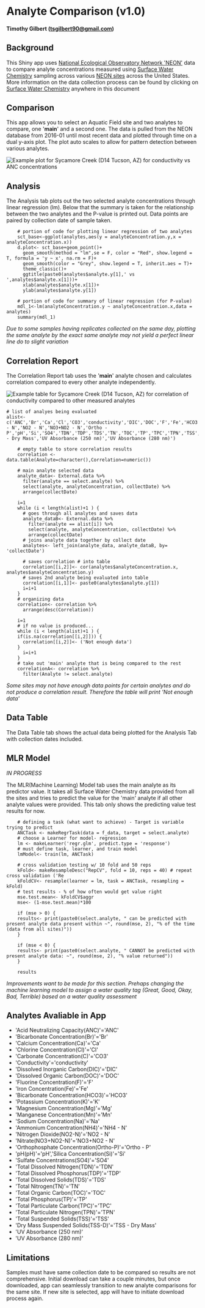 
# Analyte Comparison (v1.0)

#### Timothy Gilbert (tsgilbert90@gmail.com)

## Background

This Shiny app uses [National Ecological Observatory Network 'NEON'](https://data.neonscience.org/data-products/explore) data to compare analyte concentrations measured using [Surface Water Chemistry](https://data.neonscience.org/data-products/DP1.20093.001#about) sampling across various [NEON sites](https://www.neonscience.org/field-sites/field-sites-map) across the United States. More information on the data collection process can be found by clicking on [Surface Water Chemistry](https://data.neonscience.org/data-products/DP1.20093.001#about) anywhere in this document <!-- Two spaces apart -->


## Comparison

This app allows you to select an Aquatic Field site and two analytes to compare, one '**main**' and a second one. The data is pulled from the NEON database from 2016-01 until most recent data and plotted through time on a dual y-axis plot. The plot auto scales to allow for pattern detection between various analytes.

![Example plot for Sycamore Creek (D14 Tucson, AZ) for conductivity vs ANC concentrations](ExPlot.jpg)


## Analysis

The Analysis tab plots out the two selected analyte concentrations through linear regression (lm). Below that the summary is taken for the relationship between the two analytes and the P-value is printed out. Data points are paired by collection date of sample taken.

```{r, eval=FALSE}
    # portion of code for plotting linear regression of two analytes
    sct_base<-ggplot(analytes,aes(y = analyteConcentration.y,x = analyteConcentration.x))
    d.plot<- sct_base+geom_point()+
      geom_smooth(method = "lm",se = F, color = "Red", show.legend = T, formula = 'y ~ x', na.rm = F)+
      geom_smooth(color = "Grey", show.legend = T, inherit.aes = T)+
      theme_classic()+
      ggtitle(paste0(analytes$analyte.y[1],' vs ',analytes$analyte.x[1]))+
      xlab(analytes$analyte.x[1])+
      ylab(analytes$analyte.y[1])
    
    # portion of code for summary of linear regression (for P-value)
    mdl_1<-lm(analyteConcentration.y ~ analyteConcentration.x,data = analytes)
    summary(mdl_1)
```

_Due to some samples having replicates collected on the same day, plotting the same analyte by the exact same analyte may not yield a perfect linear line do to slight variation_

## Correlation Report

The Correlation Report tab uses the '**main**' analyte chosen and calculates correlation compared to every other analyte independently.

![Example table for Sycamore Creek (D14 Tucson, AZ) for correlation of conductivity compared to other measured analytes](ExCor.jpg)

```{r, eval=FALSE}
# list of analyes being evaluated
alist<- c('ANC','Br','Ca','Cl','CO3','conductivity','DIC','DOC','F','Fe','HCO3','K','Mg','Mn','Na','NH4 - N','NO2 - N','NO3+NO2 - N','Ortho - P','pH','Si','SO4','TDN','TDP','TDS','TN','TOC','TP','TPC','TPN','TSS','TSS - Dry Mass','UV Absorbance (250 nm)','UV Absorbance (280 nm)')
    
    # empty table to store correlation results
    correlation <- data.table(Analyte=character(),Correlation=numeric())

    # main analyte selected data
    analyte_data<- External.data %>%
      filter(analyte == select.analyte) %>%
      select(analyte, analyteConcentration, collectDate) %>%
      arrange(collectDate)
    
    i=1
    while (i < length(alist)+1 ) {
      # goes through all analytes and saves data
      analyte_dataB<- External.data %>%
        filter(analyte == alist[i]) %>%
        select(analyte, analyteConcentration, collectDate) %>% 
        arrange(collectDate)
      # joins analyte data together by collect date
      analytes<- left_join(analyte_data, analyte_dataB, by= 'collectDate')
      
      # saves correlation # into table
      correlation[[i,2]]<- cor(analytes$analyteConcentration.x, analytes$analyteConcentration.y)
      # saves 2nd analyte being evaluated into table
      correlation[[i,1]]<- paste0(analytes$analyte.y[1])
      i=i+1
    }
    # organizing data
    correlation<- correlation %>%
      arrange(desc(Correlation))
    
    i=1
    # if no value is produced...
    while (i < length(alist)+1 ) {
    if(is.na(correlation[[i,2]])) {
      correlation[[i,2]]<- ('Not enough data')
    }
      i=i+1
    }
    # take out 'main' analyte that is being compared to the rest
    correlationA<- correlation %>%
      filter(Analyte != select.analyte)
```

_Some sites may not have enough data points for certain analytes and do not produce a correlation result. Therefore the table will print 'Not enough data'_


## Data Table

The Data Table tab shows the actual data being plotted for the Analysis Tab with collection dates included.


## MLR Model

_IN PROGRESS_
<!--- three spaces --->
The MLR(Machine Learning) Model tab uses the main analyte as its predictor value. It takes all Surface Water Chemistry data provided from all the sites and tries to predict the value for the 'main' analyte if all other analyte values were provided. This tab only shows the predicting value test results for now.

```{r, eval=FALSE}
    # defining a task (what want to achieve) - Target is variable trying to predict
    ANCTask <- makeRegrTask(data = f_data, target = select.analyte)
    # choose a Learner for model- regression
    lm <- makeLearner('regr.glm', predict.type = 'response')
    # must define task, learner, and train model
    lmModel<- train(lm, ANCTask)
    
    # cross validation testing w/ 10 fold and 50 reps
    kFold<- makeResampleDesc("RepCV", fold = 10, reps = 40) # repeat cross validation ('Re
    kFoldCV<- resample(learner = lm, task = ANCTask, resampling = kFold)
    # test results - % of how often would get value right
    mse.test.mean<- kFoldCV$aggr
    mse<- (1-mse.test.mean)*100
    
    if (mse > 0) {
    results<- print(paste0(select.analyte, " can be predicted with present analyte data present within ~", round(mse, 2), "% of the time (data from all sites)"))
    }
    
    if (mse < 0) {
    results<- print(paste0(select.analyte, " CANNOT be predicted with present analyte data: ~", round(mse, 2), "% value returned"))
    }
    
    results
```

_Improvements want to be made for this section. Prehaps changing the machine learning model to assign a water quality tag (Great, Good, Okay, Bad, Terrible) based on a water quality assessment_


## Analytes Avaliable in App

+ 'Acid Neutralizing Capacity(ANC)'='ANC'
+ 'Bicarbonate Concentration(Br)'='Br'
+ 'Calcium Concentration(Ca)'='Ca'
+ 'Chlorine Concentration(Cl)'='Cl'
+ 'Carbonate Concentration(C)'='CO3'
+ 'Conductivity'='conductivity'
+ 'Dissolved Inorganic Carbon(DIC)'='DIC'
+ 'Dissolved Organic Carbon(DOC)'='DOC'
+ 'Fluorine Concentration(F)'='F'
+ 'Iron Concentration(Fe)'='Fe'
+ 'Bicarbonate Concentration(HCO3)'='HCO3'
+ 'Potassium Concentration(K)'='K'
+ 'Magnesium Concentration(Mg)'='Mg'
+ 'Manganese Concentration(Mn)'='Mn'
+ 'Sodium Concentration(Na)'='Na'
+ 'Ammonium Concentration(NH4)'='NH4 - N'
+ 'Nitrogen Dioxide(NO2-N)'='NO2 - N'
+ 'Nitrate(NO3+NO2-N)'='NO3+NO2 - N'
+ 'Orthophosphate Concentration(Ortho-P)'='Ortho - P'
+ 'pH(pH)'='pH','Silica Concentration(Si)'='Si'
+ 'Sulfate Concentrations(SO4)'='SO4'
+ 'Total Dissolved Nitrogen(TDN)'='TDN'
+ 'Total Dissolved Phosphorus(TDP)'='TDP'
+ 'Total Dissolved Solids(TDS)'='TDS'
+ 'Total Nitrogen(TN)'='TN'
+ 'Total Organic Carbon(TOC)'='TOC'
+ 'Total Phosphorus(TP)'='TP'
+ 'Total Particulate Carbon(TPC)'='TPC'
+ 'Total Particulate Nitrogen(TPN)'='TPN'
+ 'Total Suspended Solids(TSS)'='TSS'
+ 'Dry Mass Suspended Solids(TSS-D)'='TSS - Dry Mass'
+ 'UV Absorbance (250 nm)'
+ 'UV Absorbance (280 nm)'


## Limitations

Samples must have same collection date to be compared so results are not comprehensive. Initial download can take a couple minutes, but once downloaded, app can seamlessly transition to new analyte comparisons for the same site. If new site is selected, app will have to initiate download process again.
